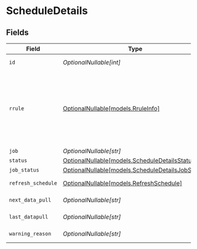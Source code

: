 # ScheduleDetails


## Fields

| Field                                                                                                                                                         | Type                                                                                                                                                          | Required                                                                                                                                                      | Description                                                                                                                                                   | Example                                                                                                                                                       |
| ------------------------------------------------------------------------------------------------------------------------------------------------------------- | ------------------------------------------------------------------------------------------------------------------------------------------------------------- | ------------------------------------------------------------------------------------------------------------------------------------------------------------- | ------------------------------------------------------------------------------------------------------------------------------------------------------------- | ------------------------------------------------------------------------------------------------------------------------------------------------------------- |
| `id`                                                                                                                                                          | *OptionalNullable[int]*                                                                                                                                       | :heavy_minus_sign:                                                                                                                                            | Schedule ID                                                                                                                                                   | 1                                                                                                                                                             |
| `rrule`                                                                                                                                                       | [OptionalNullable[models.RruleInfo]](../models/rruleinfo.md)                                                                                                  | :heavy_minus_sign:                                                                                                                                            | Rrule                                                                                                                                                         | {<br/>"interval": 4351,<br/>"frequency": "nNzLcpnZARNBhMvCMLlW",<br/>"start_at": null,<br/>"until": "2018-02-11T22:50:24.504614",<br/>"by_month_day": null,<br/>"by_week_day": null<br/>} |
| `job`                                                                                                                                                         | *OptionalNullable[str]*                                                                                                                                       | :heavy_minus_sign:                                                                                                                                            | Job                                                                                                                                                           | datapull                                                                                                                                                      |
| `status`                                                                                                                                                      | [OptionalNullable[models.ScheduleDetailsStatus]](../models/scheduledetailsstatus.md)                                                                          | :heavy_minus_sign:                                                                                                                                            | Status                                                                                                                                                        | paused                                                                                                                                                        |
| `job_status`                                                                                                                                                  | [OptionalNullable[models.ScheduleDetailsJobStatus]](../models/scheduledetailsjobstatus.md)                                                                    | :heavy_minus_sign:                                                                                                                                            | Job Status                                                                                                                                                    | success                                                                                                                                                       |
| `refresh_schedule`                                                                                                                                            | [OptionalNullable[models.RefreshSchedule]](../models/refreshschedule.md)                                                                                      | :heavy_minus_sign:                                                                                                                                            | Refresh Schedule                                                                                                                                              | daily                                                                                                                                                         |
| `next_data_pull`                                                                                                                                              | *OptionalNullable[str]*                                                                                                                                       | :heavy_minus_sign:                                                                                                                                            | Next Data Pull                                                                                                                                                | 2024-03-04T14:46:41.532945Z                                                                                                                                   |
| `last_datapull`                                                                                                                                               | *OptionalNullable[str]*                                                                                                                                       | :heavy_minus_sign:                                                                                                                                            | Last Datapull                                                                                                                                                 | 2024-02-04T16:46:41.532945Z                                                                                                                                   |
| `warning_reason`                                                                                                                                              | *OptionalNullable[str]*                                                                                                                                       | :heavy_minus_sign:                                                                                                                                            | Warning Reason                                                                                                                                                | No new data received in the last pull                                                                                                                         |